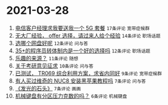 # 2021-03-28

1. [电信客户经理求我要送我一个 5G 套餐](https://www.v2ex.com/t/765836) `17条评论` `宽带症候群`
1. [无大厂经验， offer 选择，请过来人给个经验](https://www.v2ex.com/t/765826) `14条评论` `职场话题`
1. [选哪个网盘好呢](https://www.v2ex.com/t/765840) `12条评论` `问与答`
1. [35+的程序员转体制内是一个好的选择吗](https://www.v2ex.com/t/765819) `12条评论` `职场话题`
1. [乐趣的来源？](https://www.v2ex.com/t/765806) `11条评论` `随想`
1. [关于考研意见征求](https://www.v2ex.com/t/765811) `10条评论` `问与答`
1. [已测试， TR069 综合利用方案，求省内同好](https://www.v2ex.com/t/765833) `9条评论` `宽带症候群`
1. [有人买过维奇的 NUC8 安装黑苹果教程吗](https://www.v2ex.com/t/765817) `7条评论` `问与答`
1. [《发光的石头》](https://www.v2ex.com/t/765804) `7条评论` `画画`
1. [机械键盘有分区压力克数的吗？](https://www.v2ex.com/t/765823) `6条评论` `机械键盘`
